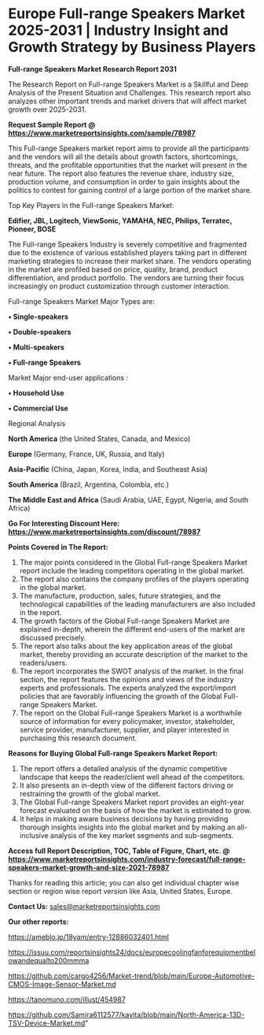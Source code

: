 # Europe Full-range Speakers Market 2025-2031 | Industry Insight and Growth Strategy by Business Players

<strong>Full-range Speakers Market Research Report 2031</strong>

The Research Report on Full-range Speakers Market is a Skillful and Deep Analysis of the Present Situation and Challenges. This research report also analyzes other important trends and market drivers that will affect market growth over 2025-2031.

<strong>Request Sample Report @ <a href=https://www.marketreportsinsights.com/sample/78987>https://www.marketreportsinsights.com/sample/78987</a></strong>

This Full-range Speakers market report aims to provide all the participants and the vendors will all the details about growth factors, shortcomings, threats, and the profitable opportunities that the market will present in the near future. The report also features the revenue share, industry size, production volume, and consumption in order to gain insights about the politics to contest for gaining control of a large portion of the market share.

Top Key Players in the Full-range Speakers Market:

<strong>Edifier, JBL, Logitech, ViewSonic, YAMAHA, NEC, Philips, Terratec, Pioneer, BOSE</strong>

The Full-range Speakers Industry is severely competitive and fragmented due to the existence of various established players taking part in different marketing strategies to increase their market share. The vendors operating in the market are profiled based on price, quality, brand, product differentiation, and product portfolio. The vendors are turning their focus increasingly on product customization through customer interaction.

Full-range Speakers Market Major Types are:

<strong>• Single-speakers

• Double-speakers

• Multi-speakers

• Full-range Speakers</strong>

Market Major end-user applications :

<strong>• Household Use

• Commercial Use</strong>

Regional Analysis

</u><strong><b>North America</b></strong> (the United States, Canada, and Mexico)

<strong><b>Europe </b></strong>(Germany, France, UK, Russia, and Italy)

<strong><b>Asia-Pacific</b></strong> (China, Japan, Korea, India, and Southeast Asia)

<strong><b>South America</b></strong> (Brazil, Argentina, Colombia, etc.)

<strong><b>The Middle East and Africa</b></strong> (Saudi Arabia, UAE, Egypt, Nigeria, and South Africa)

<strong>Go For Interesting Discount Here: <a href=https://www.marketreportsinsights.com/discount/78987>https://www.marketreportsinsights.com/discount/78987</a></strong>

<strong>Points Covered in The Report:</strong>
<ol>
  <li>The major points considered in the Global Full-range Speakers Market report include the leading competitors operating in the global market.</li>
  <li>The report also contains the company profiles of the players operating in the global market.</li>
  <li>The manufacture, production, sales, future strategies, and the technological capabilities of the leading manufacturers are also included in the report.</li>
  <li>The growth factors of the Global Full-range Speakers Market are explained in-depth, wherein the different end-users of the market are discussed precisely.</li>
  <li>The report also talks about the key application areas of the global market, thereby providing an accurate description of the market to the readers/users.</li>
  <li>The report incorporates the SWOT analysis of the market. In the final section, the report features the opinions and views of the industry experts and professionals. The experts analyzed the export/import policies that are favorably influencing the growth of the Global Full-range Speakers Market.</li>
  <li>The report on the Global Full-range Speakers Market is a worthwhile source of information for every policymaker, investor, stakeholder, service provider, manufacturer, supplier, and player interested in purchasing this research document.</li>
</ol>
<strong>Reasons for Buying Global Full-range Speakers Market Report:</strong>

<ol>
  <li>The report offers a detailed analysis of the dynamic competitive landscape that keeps the reader/client well ahead of the competitors.</li>
  <li>It also presents an in-depth view of the different factors driving or restraining the growth of the global market.</li>
  <li>The Global Full-range Speakers Market report provides an eight-year forecast evaluated on the basis of how the market is estimated to grow.</li>
  <li>It helps in making aware business decisions by having providing thorough insights insights into the global market and by making an all-inclusive analysis of the key market segments and sub-segments.</li>
</ol>
<strong>Access full Report Description, TOC, Table of Figure, Chart, etc. @ <a href=https://www.marketreportsinsights.com/industry-forecast/full-range-speakers-market-growth-and-size-2021-78987>https://www.marketreportsinsights.com/industry-forecast/full-range-speakers-market-growth-and-size-2021-78987</a></strong>


Thanks for reading this article; you can also get individual chapter wise section or region wise report version like Asia, United States, Europe.

<strong>Contact Us:</strong>
sales@marketreportsinsights.com

<strong>Our other reports:</strong>

<a href=https://ameblo.jp/18yam/entry-12886032401.html>https://ameblo.jp/18yam/entry-12886032401.html</a>

<a href=https://issuu.com/reportsinsights24/docs/europecoolingfanforequipmentbelowandequalto200mmma>https://issuu.com/reportsinsights24/docs/europecoolingfanforequipmentbelowandequalto200mmma</a>

<a href=https://github.com/cargo4256/Market-trend/blob/main/Europe-Automotive-CMOS-Image-Sensor-Market.md>https://github.com/cargo4256/Market-trend/blob/main/Europe-Automotive-CMOS-Image-Sensor-Market.md</a>

<a href=https://tanomuno.com/illust/454987>https://tanomuno.com/illust/454987</a>

<a href=https://github.com/Samira6112577/kavita/blob/main/North-America-13D-TSV-Device-Market.md>https://github.com/Samira6112577/kavita/blob/main/North-America-13D-TSV-Device-Market.md</a>"
